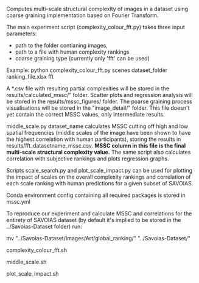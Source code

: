 Computes multi-scale structural complexity of images in a dataset using coarse graining implementation based on Fourier Transform.

The main experiment script (complexity_colour_fft.py) takes three input parameters: 
- path to the folder contianing images, 
- path to a file with human complexity rankings
- coarse graining type (currently only 'fft' can be used)

Example:
python complexity_colour_fft.py scenes dataset_folder ranking_file.xlsx fft 

A *.csv file with resulting partial complexities will be stored in the results/calculated_mssc/" folder. Scatter plots and regression analysis will be stored in the results/mssc_figures/ folder. The poarse graining process visualisations will be stored in the "image_detail/" folder.
This file doesn't yet contain the correct MSSC values, only intermediate results.

middle_scale.py dataset_name calculates MSSC cutting off high and low spatial frequencies (middle scales of the image have been shown to have the highest correlation with human participants), storing the results in results/fft_datasetname_mssc.csv.
**MSSC column in this file is the final multi-scale structural complexity value.**
The same script also calculates correlation with subjective rankings and plots regression graphs.

Scripts scale_search.py and plot_scale_impact.py can be used for plotting the impact of scales on the overall complexity rankings and correlation of each scale ranking with human predictions for a given subset of SAVOIAS. 

Conda environment config containing all required packages is stored in mssc.yml

To reproduce our experiment and calculate MSSC and correlations for the entirety of SAVOIAS dataset (by default it's implied to be stored in the ../Savoias-Dataset folder) run:

mv "../Savoias-Dataset/Images/Art/global_ranking/" "../Savoias-Dataset/"

complexity_colour_fft.sh

middle_scale.sh 

plot_scale_impact.sh 




